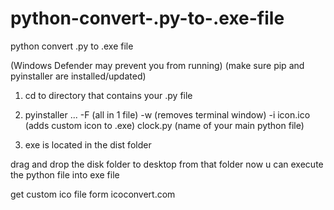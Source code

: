 # python-convert-.py-to-.exe-file
python convert .py to .exe file

(Windows Defender may prevent you from running)
(make sure pip and pyinstaller are installed/updated)

1. cd to directory that contains your .py file
2. pyinstaller ...
  -F   (all in 1 file)
  -w   (removes terminal window)
  -i icon.ico  (adds custom icon to .exe)
  clock.py  (name of your main python file)

3. exe is located in the dist folder

drag and drop the disk folder to desktop from that folder
now u can execute the python file into exe file



get custom ico file form icoconvert.com
